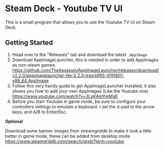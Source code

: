 # Steam Deck - Youtube TV UI

This is a small program that allows you to use the Youtube TV UI on Steam Deck.

## Getting Started

1. Head over to the "Releases" tab and download the latest `.AppImage`
2. Download AppImageLauncher, this is needed in order to add AppImages as non-steam games. https://github.com/TheAssassin/AppImageLauncher/releases/download/v2.2.0/appimagelauncher-lite-2.2.0-travis995-0f91801-x86_64.AppImage
3. Follow this very handy guide to get AppImageLauncher Installed, it also shows you how to add your own AppImages (Like the Youtube one) https://www.youtube.com/watch?v=3LxKAmYmMgE
4. Before you start Youtube in game mode, be sure to configure your controllers settings to emulate a keyboard. I set the d-pad to the arrow keys, and A/B to Enter/Esc.

**Optional**

Download some banner images from streamgriddb to make it look a little better in game mode, these can be added from desktop mode. https://www.steamgriddb.com/search/grids?term=youtube
